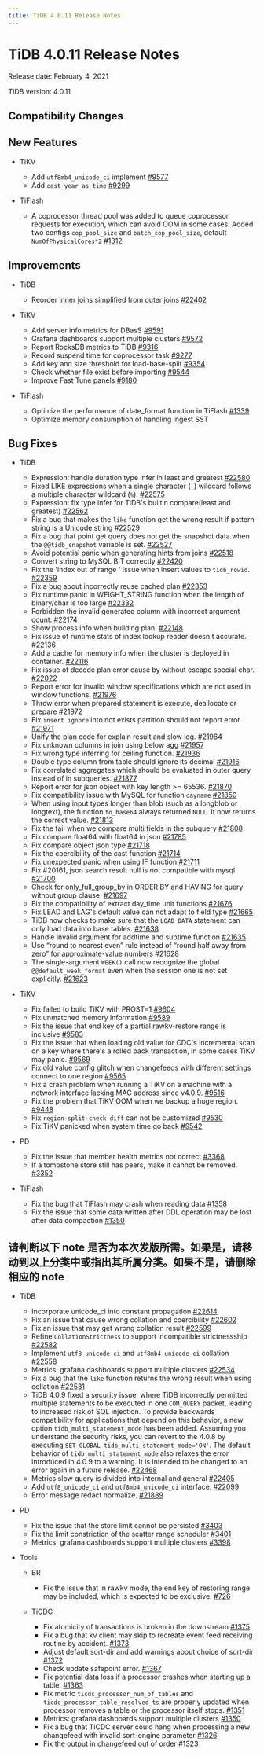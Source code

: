 ```yaml
---
title: TiDB 4.0.11 Release Notes
---
```


# TiDB 4.0.11 Release Notes

Release date: February 4, 2021

TiDB version: 4.0.11

## Compatibility Changes

## New Features

+ TiKV

    - Add `utf8mb4_unicode_ci` implement [#9577](https://github.com/tikv/tikv/pull/9577)
    - Add `cast_year_as_time` [#9299](https://github.com/tikv/tikv/pull/9299)

+ TiFlash

    - A coprocessor thread pool was added to queue coprocessor requests for execution, which can avoid OOM in some cases. Added two configs `cop_pool_size` and `batch_cop_pool_size`, default `NumOfPhysicalCores*2` [#1312](https://github.com/pingcap/tics/pull/1312)

## Improvements

+ TiDB

    - Reorder inner joins simplified from outer joins [#22402](https://github.com/pingcap/tidb/pull/22402)

+ TiKV

    - Add server info metrics for DBasS [#9591](https://github.com/tikv/tikv/pull/9591)
    - Grafana dashboards support multiple clusters [#9572](https://github.com/tikv/tikv/pull/9572)
    - Report RocksDB metrics to TiDB [#9316](https://github.com/tikv/tikv/pull/9316)
    - Record suspend time for coprocessor task [#9277](https://github.com/tikv/tikv/pull/9277)
    - Add key and size threshold for load-base-split [#9354](https://github.com/tikv/tikv/pull/9354)
    - Check whether file exist before importing [#9544](https://github.com/tikv/tikv/pull/9544)
    - Improve Fast Tune panels [#9180](https://github.com/tikv/tikv/pull/9180)

+ TiFlash

    - Optimize the performance of date_format function in TiFlash [#1339](https://github.com/pingcap/tics/pull/1339)
    - Optimize memory consumption of handling ingest SST

## Bug Fixes

+ TiDB

    - Expression: handle duration type infer in least and greatest [#22580](https://github.com/pingcap/tidb/pull/22580)
    - Fixed LIKE expressions when a single character (`_`) wildcard follows a multiple character wildcard (`%`). [#22575](https://github.com/pingcap/tidb/pull/22575)
    - Expression: fix type infer for TiDB's builtin compare(least and greatest) [#22562](https://github.com/pingcap/tidb/pull/22562)
    - Fix a bug that makes the `like` function get the wrong result if pattern string is a Unicode string [#22529](https://github.com/pingcap/tidb/pull/22529)
    - Fix a bug that point get query does not get the snapshot data when the `@@tidb_snapshot` variable is set. [#22527](https://github.com/pingcap/tidb/pull/22527)
    - Avoid potential panic when generating hints from joins [#22518](https://github.com/pingcap/tidb/pull/22518)
    - Convert string to MySQL BIT correctly [#22420](https://github.com/pingcap/tidb/pull/22420)
    - Fix the 'index out of range ' issue when insert values to `tidb_rowid`. [#22359](https://github.com/pingcap/tidb/pull/22359)
    - Fix a bug about incorrectly reuse cached plan [#22353](https://github.com/pingcap/tidb/pull/22353)
    - Fix runtime panic in WEIGHT_STRING function when the length of binary/char is too large [#22332](https://github.com/pingcap/tidb/pull/22332)
    - Forbidden the invalid generated column with incorrect argument count. [#22174](https://github.com/pingcap/tidb/pull/22174)
    - Show process info when building plan. [#22148](https://github.com/pingcap/tidb/pull/22148)
    - Fix issue of runtime stats of index lookup reader doesn't accurate. [#22136](https://github.com/pingcap/tidb/pull/22136)
    - Add a cache for memory info when the cluster is deployed in container. [#22116](https://github.com/pingcap/tidb/pull/22116)
    - Fix issue of decode plan error cause by without escape special char. [#22022](https://github.com/pingcap/tidb/pull/22022)
    - Report error for invalid window specifications which are not used in window functions. [#21976](https://github.com/pingcap/tidb/pull/21976)
    - Throw error when prepared statement is execute, deallocate or prepare [#21972](https://github.com/pingcap/tidb/pull/21972)
    - Fix `insert ignore` into not exists partition should not report error [#21971](https://github.com/pingcap/tidb/pull/21971)
    - Unify the plan code for explain result and slow log. [#21964](https://github.com/pingcap/tidb/pull/21964)
    - Fix unknown columns in join using below agg [#21957](https://github.com/pingcap/tidb/pull/21957)
    - Fix wrong type inferring for ceiling function. [#21936](https://github.com/pingcap/tidb/pull/21936)
    - Double type column from table should ignore its decimal [#21916](https://github.com/pingcap/tidb/pull/21916)
    - Fix correlated aggregates which should be evaluated in outer query instead of in subqueries. [#21877](https://github.com/pingcap/tidb/pull/21877)
    - Report error for json object with key length >= 65536. [#21870](https://github.com/pingcap/tidb/pull/21870)
    - Fix compatibility issue with MySQL for function `dayname` [#21850](https://github.com/pingcap/tidb/pull/21850)
    - When using input types longer than blob (such as a longblob or longtext), the function `to_base64` always returned `NULL`. It now returns the correct value. [#21813](https://github.com/pingcap/tidb/pull/21813)
    - Fix the fail when we compare multi fields in the subquery [#21808](https://github.com/pingcap/tidb/pull/21808)
    - Fix compare float64 with float64 in json [#21785](https://github.com/pingcap/tidb/pull/21785)
    - Fix compare object json type [#21718](https://github.com/pingcap/tidb/pull/21718)
    - Fix the coercibility of the cast function [#21714](https://github.com/pingcap/tidb/pull/21714)
    - Fix unexpected panic when using IF function [#21711](https://github.com/pingcap/tidb/pull/21711)
    - Fix #20161, json search result null is not compatible with mysql [#21700](https://github.com/pingcap/tidb/pull/21700)
    - Check for only_full_group_by in ORDER BY and HAVING for query without group clause. [#21697](https://github.com/pingcap/tidb/pull/21697)
    - Fix the compatibility of extract day_time unit functions [#21676](https://github.com/pingcap/tidb/pull/21676)
    - Fix LEAD and LAG's default value can not adapt to field type [#21665](https://github.com/pingcap/tidb/pull/21665)
    - TiDB now checks to make sure that the `LOAD DATA` statement can only load data into base tables. [#21638](https://github.com/pingcap/tidb/pull/21638)
    - Handle invalid argument for addtime and subtime function [#21635](https://github.com/pingcap/tidb/pull/21635)
    - Use “round to nearest even” rule instead of “round half away from zero” for approximate-value numbers [#21628](https://github.com/pingcap/tidb/pull/21628)
    - The single-argument `WEEK()` call now recognize the global `@@default_week_format` even when the session one is not set explicitly. [#21623](https://github.com/pingcap/tidb/pull/21623)

+ TiKV

    - Fix failed to build TiKV with PROST=1 [#9604](https://github.com/tikv/tikv/pull/9604)
    - Fix unmatched memory information [#9589](https://github.com/tikv/tikv/pull/9589)
    - Fix the issue that end key of a partial rawkv-restore range is inclusive [#9583](https://github.com/tikv/tikv/pull/9583)
    - Fix the issue that when loading old value for CDC's incremental scan on a key where there's a rolled back transaction, in some cases TiKV may panic. [#9569](https://github.com/tikv/tikv/pull/9569)
    - Fix old value config glitch when changefeeds with different settings connect to one region [#9565](https://github.com/tikv/tikv/pull/9565)
    - Fix a crash problem when running a TiKV on a machine with a network interface lacking MAC address since v4.0.9. [#9516](https://github.com/tikv/tikv/pull/9516)
    - Fix the problem that TiKV OOM when we backup a huge region. [#9448](https://github.com/tikv/tikv/pull/9448)
    - Fix `region-split-check-diff` can not be customized [#9530](https://github.com/tikv/tikv/pull/9530)
    - Fix TiKV panicked when system time go back [#9542](https://github.com/tikv/tikv/pull/9542)

+ PD

    - Fix the issue that member health metrics not correct [#3368](https://github.com/pingcap/pd/pull/3368)
    - If a tombstone store still has peers, make it cannot be removed. [#3352](https://github.com/pingcap/pd/pull/3352)

+ TiFlash

    - Fix the bug that TiFlash may crash when reading data [#1358](https://github.com/pingcap/tics/pull/1358)
    - Fix the issue that some data written after DDL operation may be lost after data compaction [#1350](https://github.com/pingcap/tics/pull/1350)

## 请判断以下 note 是否为本次发版所需。如果是，请移动到以上分类中或指出其所属分类。如果不是，请删除相应的 note

+ TiDB

    - Incorporate unicode_ci into constant propagation [#22614](https://github.com/pingcap/tidb/pull/22614)
    - Fix an issue that cause wrong collation and coercibility [#22602](https://github.com/pingcap/tidb/pull/22602)
    - Fix an issue that may get wrong collation result [#22599](https://github.com/pingcap/tidb/pull/22599)
    - Refine `CollationStrictness` to support incompatible strictnessship [#22582](https://github.com/pingcap/tidb/pull/22582)
    - Implement `utf8_unicode_ci` and `utf8mb4_unicode_ci` collation [#22558](https://github.com/pingcap/tidb/pull/22558)
    - Metrics: grafana dashboards support multiple clusters [#22534](https://github.com/pingcap/tidb/pull/22534)
    - Fix a bug that the `like` function returns the wrong result when using collation [#22531](https://github.com/pingcap/tidb/pull/22531)
    - TiDB 4.0.9 fixed a security issue, where TiDB incorrectly permitted multiple statements to be executed in one `COM_QUERY` packet, leading to increased risk of SQL injection. To provide backwards compatibility for applications that depend on this behavior, a new option `tidb_multi_statement_mode` has been added. Assuming you understand the security risks, you can revert to the 4.0.8 by executing `SET GLOBAL tidb_multi_statement_mode='ON'`. The default behavior of `tidb_multi_statement_mode` also relaxes the error introduced in 4.0.9 to a warning. It is intended to be changed to an error again in a future release. [#22468](https://github.com/pingcap/tidb/pull/22468)
    - Metrics slow query is divided into internal and general [#22405](https://github.com/pingcap/tidb/pull/22405)
    - Add `utf8_unicode_ci` and `utf8mb4_unicode_ci` interface. [#22099](https://github.com/pingcap/tidb/pull/22099)
    - Error message redact normalize. [#21889](https://github.com/pingcap/tidb/pull/21889)

+ PD

    - Fix the issue that the store limit cannot be persisted [#3403](https://github.com/pingcap/pd/pull/3403)
    - Fix the limit constriction of the scatter range scheduler [#3401](https://github.com/pingcap/pd/pull/3401)
    - Metrics: grafana dashboards support multiple clusters [#3398](https://github.com/pingcap/pd/pull/3398)

+ Tools

    - BR

        * Fix the issue that in rawkv mode, the end key of restoring range may be included, which is expected to be exclusive. [#726](https://github.com/pingcap/br/pull/726)

    - TiCDC

        * Fix atomicity of transactions is broken in the downstream [#1375](https://github.com/pingcap/ticdc/pull/1375)
        * Fix a bug that kv client may skip to recreate event feed receiving routine by accident. [#1373](https://github.com/pingcap/ticdc/pull/1373)
        * Adjust default sort-dir and add warnings about choice of sort-dir [#1372](https://github.com/pingcap/ticdc/pull/1372)
        * Check update safepoint error. [#1367](https://github.com/pingcap/ticdc/pull/1367)
        * Fix potential data loss if a processor crashes when starting up a table. [#1363](https://github.com/pingcap/ticdc/pull/1363)
        * Fix metric `ticdc_processor_num_of_tables` and `ticdc_processor_table_resolved_ts` are properly updated when processor removes a table or the processor itself stops. [#1351](https://github.com/pingcap/ticdc/pull/1351)
        * Metrics: grafana dashboards support multiple clusters [#1350](https://github.com/pingcap/ticdc/pull/1350)
        * Fix a bug that TiCDC server could hang when processing a new changefeed with invalid sort-engine parameter [#1326](https://github.com/pingcap/ticdc/pull/1326)
        * Fix the output in changefeed out of order [#1323](https://github.com/pingcap/ticdc/pull/1323)
